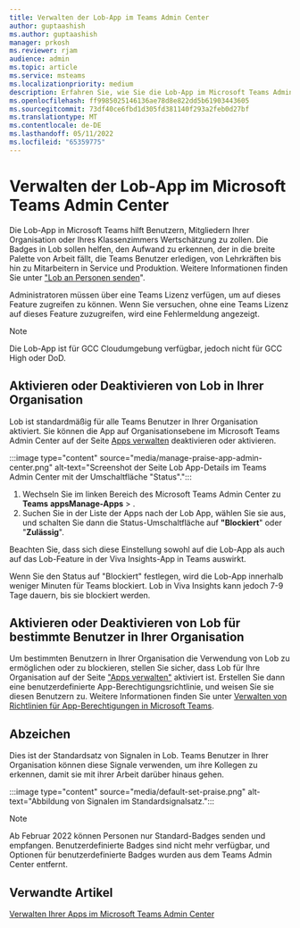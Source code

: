 ```yaml
---
title: Verwalten der Lob-App im Teams Admin Center
author: guptaashish
ms.author: guptaashish
manager: prkosh
ms.reviewer: rjam
audience: admin
ms.topic: article
ms.service: msteams
ms.localizationpriority: medium
description: Erfahren Sie, wie Sie die Lob-App im Microsoft Teams Admin Center verwalten.
ms.openlocfilehash: ff9985025146136ae78d8e822dd5b61903443605
ms.sourcegitcommit: 73df40ce6fbd1d305fd381140f293a2feb0d27bf
ms.translationtype: MT
ms.contentlocale: de-DE
ms.lasthandoff: 05/11/2022
ms.locfileid: "65359775"
---
```

# <a name="manage-the-praise-app-in-the-microsoft-teams-admin-center"></a>Verwalten der Lob-App im Microsoft Teams Admin Center

Die Lob-App in Microsoft Teams hilft Benutzern, Mitgliedern Ihrer Organisation oder Ihres Klassenzimmers Wertschätzung zu zollen. Die Badges in Lob sollen helfen, den Aufwand zu erkennen, der in die breite Palette von Arbeit fällt, die Teams Benutzer erledigen, von Lehrkräften bis hin zu Mitarbeitern in Service und Produktion. Weitere Informationen finden Sie unter ["Lob an Personen senden](https://support.microsoft.com/office/send-praise-to-people-50f26b47-565f-40fe-8642-5ca2a5ed261e)".

Administratoren müssen über eine Teams Lizenz verfügen, um auf dieses Feature zugreifen zu können. Wenn Sie versuchen, ohne eine Teams Lizenz auf dieses Feature zuzugreifen, wird eine Fehlermeldung angezeigt.

> [!NOTE]
> Die Lob-App ist für GCC Cloudumgebung verfügbar, jedoch nicht für GCC High oder DoD.

## <a name="enable-or-disable-praise-in-your-organization"></a>Aktivieren oder Deaktivieren von Lob in Ihrer Organisation

Lob ist standardmäßig für alle Teams Benutzer in Ihrer Organisation aktiviert. Sie können die App auf Organisationsebene im Microsoft Teams Admin Center auf der Seite [Apps verwalten](manage-apps.md) deaktivieren oder aktivieren.

:::image type="content" source="media/manage-praise-app-admin-center.png" alt-text="Screenshot der Seite Lob App-Details im Teams Admin Center mit der Umschaltfläche &quot;Status&quot;.":::

1. Wechseln Sie im linken Bereich des Microsoft Teams Admin Center zu **Teams** **appsManage-Apps** > .
2. Suchen Sie in der Liste der Apps nach der Lob App, wählen Sie sie aus, und schalten Sie dann die  Status-Umschaltfläche auf **"Blockiert**" oder "**Zulässig**".

Beachten Sie, dass sich diese Einstellung sowohl auf die Lob-App als auch auf das Lob-Feature in der Viva Insights-App in Teams auswirkt.

Wenn Sie den Status auf "Blockiert" festlegen, wird die Lob-App innerhalb weniger Minuten für Teams blockiert. Lob in Viva Insights kann jedoch 7-9 Tage dauern, bis sie blockiert werden.

## <a name="enable-or-disable-praise-for-specific-users-in-your-organization"></a>Aktivieren oder Deaktivieren von Lob für bestimmte Benutzer in Ihrer Organisation

Um bestimmten Benutzern in Ihrer Organisation die Verwendung von Lob zu ermöglichen oder zu blockieren, stellen Sie sicher, dass Lob für Ihre Organisation auf der Seite ["Apps verwalten"](manage-apps.md) aktiviert ist. Erstellen Sie dann eine benutzerdefinierte App-Berechtigungsrichtlinie, und weisen Sie sie diesen Benutzern zu. Weitere Informationen finden Sie unter [Verwalten von Richtlinien für App-Berechtigungen in Microsoft Teams](teams-app-permission-policies.md).

## <a name="badges"></a>Abzeichen

Dies ist der Standardsatz von Signalen in Lob. Teams Benutzer in Ihrer Organisation können diese Signale verwenden, um ihre Kollegen zu erkennen, damit sie mit ihrer Arbeit darüber hinaus gehen.

:::image type="content" source="media/default-set-praise.png" alt-text="Abbildung von Signalen im Standardsignalsatz.":::

> [!NOTE]
> Ab Februar 2022 können Personen nur Standard-Badges senden und empfangen. Benutzerdefinierte Badges sind nicht mehr verfügbar, und Optionen für benutzerdefinierte Badges wurden aus dem Teams Admin Center entfernt.

## <a name="related-articles"></a>Verwandte Artikel

[Verwalten Ihrer Apps im Microsoft Teams Admin Center](manage-apps.md)
